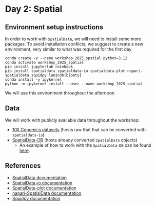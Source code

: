 # Day 2: Spatial

## Environment setup instructions
In order to work with `SpatialData`, we will need to install some more packages. To avoid installation conflicts, we suggest to create a new environment, very similar to what was required for the first day.

```
conda create -y --name workshop_2025_spatial python=3.12
conda activate workshop_2025_spatial
pip install jupyterlab notebook
pip install spatialdata spatialdata-io spatialdata-plot napari-spatialdata squidpy lamindb[bionty]
conda install -y ipykernel
python -m ipykernel install --user --name workshop_2025_spatial
```

We will use this environment throughout the afternoon.

## Data
We will work with publicly available data throughout the workshop:
- [10X Genomics datasets](https://www.10xgenomics.com/datasets?configure%5BhitsPerPage%5D=50&configure%5BmaxValuesPerFacet%5D=1000&refinementList%5Bplatform%5D%5B0%5D=Visium%20Spatial&refinementList%5Bplatform%5D%5B1%5D=Xenium%20In%20Situ&page=4) (hosts raw that that can be converted with `spatialdata-io`)
- [SpatialData-DB](https://lamin.ai/scverse/spatialdata-db/artifacts?filter[and][0][or][0][_branch_code][eq]=1&filter[and][1][or][0][is_latest][eq]=true) (hosts already converted `SpatialData` objects)
  - An example of how to work with the `SpatialData-DB` can be found [here](https://github.com/scverse/202503_hackathon_owkin/blob/main/data/template_notebook.ipynb).

## References
- [SpatialData documentation](https://spatialdata.scverse.org/en/latest/)
- [SpatialData-io documentation](https://spatialdata.scverse.org/projects/io/en/latest/)
- [SpatialData-plot documentation](https://spatialdata.scverse.org/projects/plot/en/latest/)
- [napari-SpatialData documentation](https://spatialdata.scverse.org/projects/napari/en/latest/)
- [Squidpy documentation](https://squidpy.readthedocs.io/en/stable/)